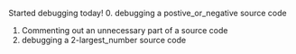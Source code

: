 Started debugging today!
0. debugging a postive_or_negative source code
1. Commenting out an unnecessary part of a source code
2. debugging a 2-largest_number source code
